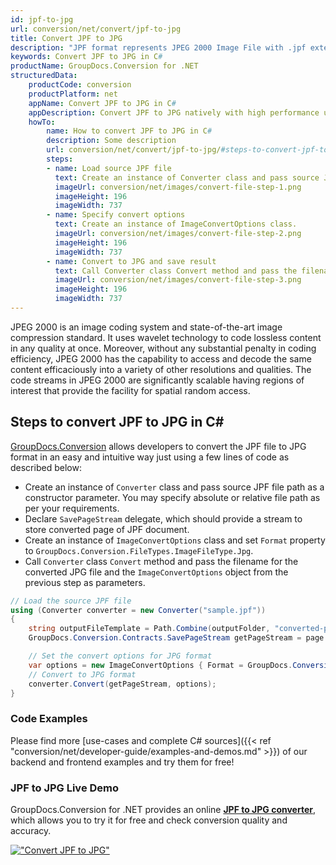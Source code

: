 ```yaml
---
id: jpf-to-jpg
url: conversion/net/convert/jpf-to-jpg
title: Convert JPF to JPG
description: "JPF format represents JPEG 2000 Image File with .jpf extension. Learn how to convert JPF to JPG file programmatically in C# language using GroupDocs.Conversion for .NET library."
keywords: Convert JPF to JPG in C#
productName: GroupDocs.Conversion for .NET
structuredData:
    productCode: conversion
    productPlatform: net
    appName: Convert JPF to JPG in C#
    appDescription: Convert JPF to JPG natively with high performance using C# language and server side GroupDocs.Conversion for .NET APIs, without the use of any software like Microsoft or Open Office.
    howTo:
        name: How to convert JPF to JPG in C# 
        description: Some description
        url: conversion/net/convert/jpf-to-jpg/#steps-to-convert-jpf-to-jpg-in-c
        steps:
        - name: Load source JPF file 
          text: Create an instance of Converter class and pass source JPF file path as a constructor parameter. You may specify absolute or relative file path as per your requirements. 
          imageUrl: conversion/net/images/convert-file-step-1.png
          imageHeight: 196
          imageWidth: 737
        - name: Specify convert options 
          text: Create an instance of ImageConvertOptions class.
          imageUrl: conversion/net/images/convert-file-step-2.png
          imageHeight: 196
          imageWidth: 737
        - name: Convert to JPG and save result 
          text: Call Converter class Convert method and pass the filename for the converted HTML file and the ImageConvertOptions object from the previous step as parameters.
          imageUrl: conversion/net/images/convert-file-step-3.png
          imageHeight: 196
          imageWidth: 737
---
```


JPEG 2000 is an image coding system and state-of-the-art image compression standard. It uses wavelet technology to code lossless content in any quality at once. Moreover, without any substantial penalty in coding efficiency, JPEG 2000 has the capability to access and decode the same content efficaciously into a variety of other resolutions and qualities. The code streams in JPEG 2000 are significantly scalable having regions of interest that provide the facility for spatial random access.

## Steps to convert JPF to JPG in C#

[GroupDocs.Conversion](https://products.groupdocs.com/conversion/net) allows developers to convert the JPF file to JPG format in an easy and intuitive way just using a few lines of code as described below:

* Create an instance of `Converter` class and pass source JPF file path as a constructor parameter. You may specify absolute or relative file path as per your requirements. 
* Declare `SavePageStream` delegate, which should provide a stream to store converted page of JPF document.
* Create an instance of `ImageConvertOptions` class and set `Format` property to `GroupDocs.Conversion.FileTypes.ImageFileType.Jpg`.
* Call `Converter` class `Convert` method and pass the filename for the converted JPG file and the `ImageConvertOptions` object from the previous step as parameters.

```csharp
// Load the source JPF file
using (Converter converter = new Converter("sample.jpf"))
{
    string outputFileTemplate = Path.Combine(outputFolder, "converted-page-{0}.jpg");
    GroupDocs.Conversion.Contracts.SavePageStream getPageStream = page => new FileStream(string.Format(outputFileTemplate, page), FileMode.Create);

    // Set the convert options for JPG format
    var options = new ImageConvertOptions { Format = GroupDocs.Conversion.FileTypes.ImageFileType.Jpg };   
    // Convert to JPG format
    converter.Convert(getPageStream, options);
}
```

### Code Examples

Please find more [use-cases and complete C# sources]({{< ref "conversion/net/developer-guide/examples-and-demos.md" >}}) of our backend and frontend examples and try them for free!

### JPF to JPG Live Demo

GroupDocs.Conversion for .NET provides an online [**JPF to JPG converter**](https://products.groupdocs.app/conversion/jpf-to-jpg), which allows you to try it for free and check conversion quality and accuracy.

[!["Convert JPF to JPG"](conversion/net/images/convert-to-jpg/convert-jpf-to-jpg.png)](https://products.groupdocs.app/conversion/jpf-to-jpg)